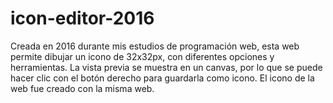 # icon-editor-2016
[//]: # (Description)
Creada en 2016 durante mis estudios de programación web, esta web permite dibujar un icono de 32x32px, con diferentes opciones y herramientas. La vista previa se muestra en un canvas, por lo que se puede hacer clic con el botón derecho para guardarla como icono. El icono de la web fue creado con la misma web.
